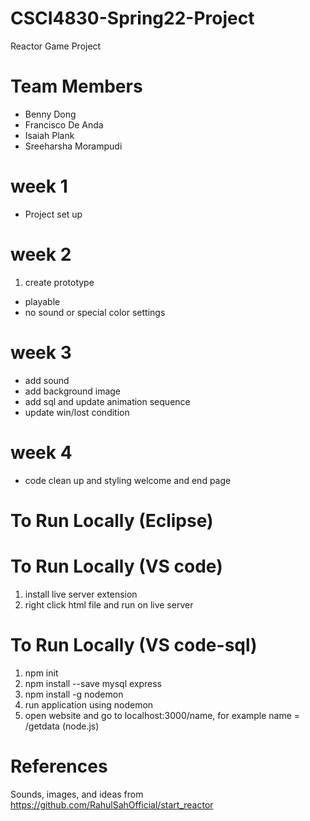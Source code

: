 # CSCI4830-Spring22-Project
Reactor Game Project
# Team Members
* Benny Dong 
* Francisco De Anda 
* Isaiah Plank 
* Sreeharsha Morampudi 
# week 1
* Project set up
# week 2
1. create prototype
* playable
* no sound or special color settings
# week 3
* add sound
* add background image
* add sql and update animation sequence
* update win/lost condition
# week 4
* code clean up and styling welcome and end page
# To Run Locally (Eclipse)
# To Run Locally (VS code)
1. install live server extension
2. right click html file and run on live server
# To Run Locally (VS code-sql)
1. npm init
2. npm install --save mysql express
3. npm install -g nodemon
4. run application using nodemon
5. open website and go to localhost:3000/name, for example name = /getdata (node.js)
# References
Sounds, images, and ideas from https://github.com/RahulSahOfficial/start_reactor
